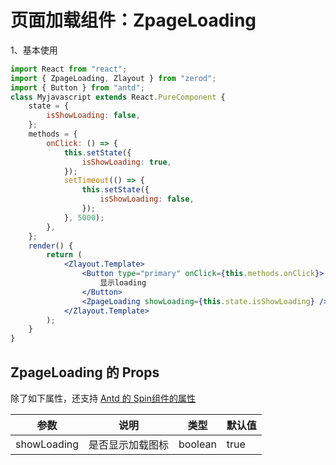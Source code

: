 # 页面加载组件：ZpageLoading

1、基本使用

<div class="z-demo-box" data-render="demo1" data-title="相对于最近的position:relative;的父元素的绝对定位，水平垂直显示loading"></div>

```jsx
import React from "react";
import { ZpageLoading, Zlayout } from "zerod";
import { Button } from "antd";
class Myjavascript extends React.PureComponent {
	state = {
		isShowLoading: false,
	};
	methods = {
		onClick: () => {
			this.setState({
				isShowLoading: true,
			});
			setTimeout(() => {
				this.setState({
					isShowLoading: false,
				});
			}, 5000);
		},
	};
	render() {
		return (
			<Zlayout.Template>
				<Button type="primary" onClick={this.methods.onClick}>
					显示loading
				</Button>
				<ZpageLoading showLoading={this.state.isShowLoading} />
			</Zlayout.Template>
		);
	}
}
```

## ZpageLoading 的 Props

除了如下属性，还支持 <a href="https://ant.design/components/spin-cn/">Antd 的 Spin组件的属性</a>

<table>
	<thead>
		<tr>
			<th>参数</th>
			<th>说明</th>
			<th>类型</th>
			<th>默认值</th>
		</tr>
	</thead>
	<tbody>
		<tr>
			<td>showLoading</td>
			<td>是否显示加载图标</td>
			<td>boolean</td>
			<td>true</td>
		</tr>
	</tbody>
</table>
